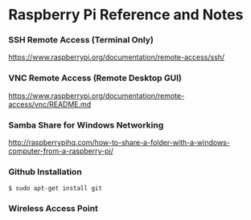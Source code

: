 # Raspberry Pi Reference and Notes

### SSH Remote Access (Terminal Only)

https://www.raspberrypi.org/documentation/remote-access/ssh/

### VNC Remote Access (Remote Desktop GUI)

https://www.raspberrypi.org/documentation/remote-access/vnc/README.md

### Samba Share for Windows Networking

http://raspberrypihq.com/how-to-share-a-folder-with-a-windows-computer-from-a-raspberry-pi/

### Github Installation
```
$ sudo apt-get install git
```

### Wireless Access Point



